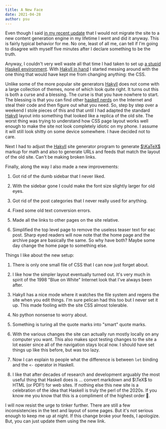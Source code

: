 ```yaml
---
title: A New Face
date: 2021-04-28
author: psu
---
```


Even though I said [in my recent update](some-bookkeeping.html) that I would not migrate the site to a new content generation engine in my lifetime I went and did it anyway. This is fairly typical behavior for me. No one, least of all me, can tell if I'm going to disagree with myself five minutes after I declare something to be the truth.

Anyway, I couldn't very well waste all that time I had taken to set up [a stupid Haskell environment](short-names-make-the-compiler-faster.html). With [Hakyll in hand](https://jaspervdj.be/hakyll/tutorials/01-installation.html) I started messing around with the one thing that would have kept me from changing anything: the CSS.

Unlike some of the more popular site generators [Hakyll](https://jaspervdj.be/hakyll/tutorials/01-installation.html) does not come with a large collection of themes, none of which look quite right. It turns out this is both a curse and a blessing. The curse is that you have nowhere to start. The blessing is that you can find other [haskell nerds](https://argumatronic.com) on the Internet and steal their code and then figure out what you need. So, step by step over a weekend I stole pieces of this and that until I had adapted the standard [Hakyll](https://jaspervdj.be/hakyll/tutorials/01-installation.html) layout into something that looked like a replica of the old site. The worst thing was trying to understand how CSS page layout works well enough to make the site not look completely idiotic on my phone. I assume it will still look shitty on some device somewhere. I have decided not to care.

Next I had to adjust the [Hakyll](https://jaspervdj.be/hakyll/tutorials/01-installation.html) site generator program to generate [$\KaTeX$](https://katex.org) markup for math and also to generate URLs and feeds that match the layout of the old site. Can't be making broken links.

Finally, along the way I also made a new improvements:

1. Got rid of the dumb sidebar that I never liked.

1. With the sidebar gone I could make the font size slightly larger for old eyes.

1. Got rid of the post categories that I never really used for anything.

1. Fixed some old text conversion errors.

1. Made all the links to other pages on the site relative.

1. Simplified the top level page to remove the useless teaser text for eac post. Sharp eyed readers will now note that the home page and the archive page are basically the same. So why have both? Maybe some day change the home page to something else.

Things I like about the new setup:

1. There is only one small file of CSS that I can now just forget about.

1. I like how the simpler layout eventually turned out. It's very much in spirit of the 1998 "Blue on White" Internet look that I've always been after.

1. Hakyll has a nice mode where it watches the file system and regens the site when you edit things. I'm sure pelican had this too but I never set it up. This made fooling with the site CSS almost tolerable.

1. No python nonsense to worry about.

1. Something is turing all the quote marks into "smart" quote marks.

1. With the various changes the site can actually run mostly locally on any computer you want. This also makes spot testing changes to the site a lot easier since all of the navigation stays local now. I should have set things up like this before, but was too lazy.

1. Now I can explain to people what the difference is between `let` binding and the `<-` operator in Haskell.

1. I like that after decades of research and development arguably the most useful thing that Haskell does is ... convert markdown and $\TeX$ to HTML (or PDF!) for web sites. If nothing else this new site is a celebration of the idea that Haskell is truly the perl of the 2020s. If you know me you know that this is a compliment of the highest order 🙂.

I will now resist the urge to tinker further. There are still a few inconsistencies in the text and layout of some pages. But it's not serious enough to keep me up at night. If this change broke your feeds, I apologize. But, you can just update them using the new link.

